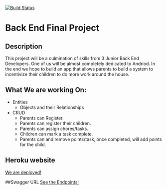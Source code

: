 [![Build Status](https://travis-ci.org/Valien-FinalProject/Backend.svg?branch=master)](https://travis-ci.org/Valien-FinalProject/Backend)

# Back End Final Project

## Description
This project will be a culmination of skills from 3 Junior Back End Developers. One of us will be almost completely dedicated to Andriod. In the end we hope to build an app that allows parents to build a system to incentivize their children to do more work around the house.

## What We are working On:
* Entities
	* Objects and their Relationships
* CRUD
	* Parents can Register.
	* Parents can register their children.
	* Parents can assign chores/tasks.
	* Children can mark a task complete.
	* Parents can and remove points/task, once completed, will add points for the child.

## Heroku website
[We are deployed!](vast-fortress-99365.herokuapp.com)

##Swagger URL
[See the Endpoints!](vast-fortress-99365.herokuapp.com/swagger-ui.thml)
